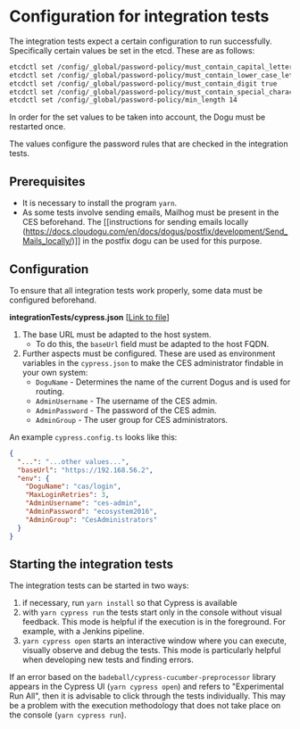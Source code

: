 # Configuration for integration tests

The integration tests expect a certain configuration to run successfully. Specifically certain values be set in the
etcd. These are as follows:

```bash
etcdctl set /config/_global/password-policy/must_contain_capital_letter true
etcdctl set /config/_global/password-policy/must_contain_lower_case_letter true
etcdctl set /config/_global/password-policy/must_contain_digit true
etcdctl set /config/_global/password-policy/must_contain_special_character true
etcdctl set /config/_global/password-policy/min_length 14
```

In order for the set values to be taken into account, the Dogu must be restarted once.

The values configure the password rules that are checked in the integration tests.

## Prerequisites

* It is necessary to install the program `yarn`.
* As some tests involve sending emails, Mailhog must be present in the CES beforehand. The [[instructions for sending emails locally (https://docs.cloudogu.com/en/docs/dogus/postfix/development/Send_Mails_locally/)]] in the postfix dogu can be used for this purpose. <!-- markdown-link-check-disable-line -->

## Configuration

To ensure that all integration tests work properly, some data must be configured beforehand.

**integrationTests/cypress.json** [[Link to file](../../integrationTests/cypress.config.ts)] <!-- markdown-link-check-disable-line -->

1) The base URL must be adapted to the host system.
   - To do this, the `baseUrl` field must be adapted to the host FQDN.
2) Further aspects must be configured.
   These are used as environment variables in the `cypress.json` to make the CES administrator findable in your own system:
   - `DoguName` - Determines the name of the current Dogus and is used for routing.
   - `AdminUsername` - The username of the CES admin.
   - `AdminPassword` - The password of the CES admin.
   - `AdminGroup` - The user group for CES administrators.

An example `cypress.config.ts` looks like this:
```json
{
  "...": "...other values...",
  "baseUrl": "https://192.168.56.2",
  "env": {
    "DoguName": "cas/login",
    "MaxLoginRetries": 3,
    "AdminUsername": "ces-admin",
    "AdminPassword": "ecosystem2016",
    "AdminGroup": "CesAdministrators" 
  }
}
```

## Starting the integration tests

The integration tests can be started in two ways:

1. if necessary, run `yarn install` so that Cypress is available
2. with `yarn cypress run` the tests start only in the console without visual feedback.
   This mode is helpful if the execution is in the foreground.
   For example, with a Jenkins pipeline.
2. `yarn cypress open` starts an interactive window where you can execute, visually observe and debug the tests.
   This mode is particularly helpful when developing new tests and finding errors.

If an error based on the `badeball/cypress-cucumber-preprocessor` library appears in the Cypress UI (`yarn cypress open`) and refers to "Experimental Run All", then it is advisable to click through the tests individually. This may be a problem with the execution methodology that does not take place on the console (`yarn cypress run`).
